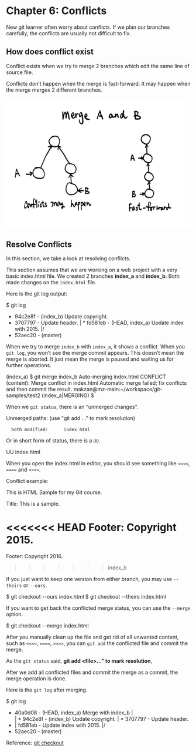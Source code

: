 # Chapter 6: Conflicts

New git learner often worry about conflicts. If we plan our branches carefully, the conflicts are usually not difficult to fix.

## How does conflict exist

Conflict exists when we try to merge 2 branches which edit the same line of source file.

Conflicts don’t happen when the merge is fast-forward. It may happen when the merge merges 2 different branches.

![](27066DD2-CF64-40C8-9278-60A83354B468.png)

## Resolve Conflicts

In this section, we take a look at resolving conflicts.

This section assumes that we are working on a web project with a very basic index.html file. We created 2 branches **index\_a** and **index\_b**. Both made changes on the `index.html` file.

Here is the git log output:

  $ git log
  * 94c2e8f - (index_b) Update copyright.
  * 3707797 - Update header.
  | * fd581eb - (HEAD, index_a) Update index with 2015.
  |/
  * 52aec20 - (master)

When we try to merge `index_b` with `index_a`, it shows a conflict. When you `git log`, you won’t see the merge commit appears. This doesn’t mean the merge is aborted. It just mean the merge is paused and waiting us for further operations.


  (index_a) $ git merge index_b
  Auto-merging index.html
  CONFLICT (content): Merge conflict in index.html
  Automatic merge failed; fix conflicts and then commit the result.
  makzan@mz-main:~/workspace/git-samples/test2 (index_a|MERGING) $


When we `git status`, there is an “unmerged changes”.

  Unmerged paths:
    (use "git add <file>..." to mark resolution)

      both modified:      index.html

Or in short form of status, there is a `UU`.


  UU index.html


When you open the index.html in editor, you should see something like `<<<<`, `====` and `>>>>`.

Conflict example:

  This is HTML Sample for my Git course.

  Title: This is a sample.

  <<<<<<< HEAD
  Footer: Copyright 2015.
  =======
  Footer: Copyright 2016.
  >>>>>>> index_b



If you just want to keep one version from either branch, you may use `--theirs` or `--ours`.


  $ git checkout --ours index.html
  $ git checkout --theirs index.html


If you want to get back the conflicted merge status, you can use the `--merge` option.


  $ git checkout --merge index.html


After you manually clean up the file and get rid of all unwanted content, such as `<<<<`, `====`, `>>>>`, you can `git add` the conflicted file and commit the merge.

As the `git status` said, **git add \<file\>..." to mark resolution**,


After we add all conflicted files and commit the merge as a commit, the merge operation is done.

Here is the `git log` after merging.


  $ git log
  *   40a0d08 - (HEAD, index_a) Merge with index_b
  |\
  | * 94c2e8f - (index_b) Update copyright.
  | * 3707797 - Update header.
  * | fd581eb - Update index with 2015.
  |/
  * 52aec20 - (master)



Reference: [git checkout](http://git-scm.com/docs/git-checkout)






